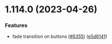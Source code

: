 # 1.114.0 (2023-04-26)


### Features

* fade transition on buttons ([#6355](https://github.com/EddieHubCommunity/LinkFree/issues/6355)) ([e5d6141](https://github.com/EddieHubCommunity/LinkFree/commit/e5d6141fa611a200de6b754daa16c0486a6abd3f))



